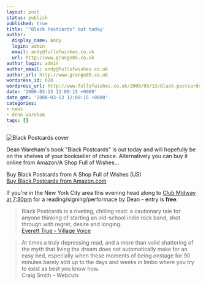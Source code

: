 ```yaml
---
layout: post
status: publish
published: true
title: '"Black Postcards" out today'
author:
  display_name: Andy
  login: admin
  email: andy@fullofwishes.co.uk
  url: http://www.grange85.co.uk
author_login: admin
author_email: andy@fullofwishes.co.uk
author_url: http://www.grange85.co.uk
wordpress_id: 628
wordpress_url: http://www.fullofwishes.co.uk/2008/03/13/black-postcards-out-today/
date: '2008-03-13 12:09:15 +0000'
date_gmt: '2008-03-13 12:09:15 +0000'
categories:
- news
- dean wareham
tags: []
---
```

<div class="imagebox-a"><img src="http://www.fullofwishes.co.uk/wp/wp-content/uploads/2007/12/410aifzt3sl.thumbnail.jpg" alt='Black Postcards cover' /></div>
<p>Dean Wareham's book "Black Postcards" is out today and will hopefully be on the shelves of your bookseller of choice. Alternatively you can buy it online from Amazon/A Shop Full of Wishes...</p>
<p><span class="removed_link" title="http://shop.fullofwishes.co.uk/us/1594201552">Buy Black Postcards from A Shop Full of Wishes (US)</span><br />
<a href="http://www.amazon.com/dp/1594201552?tag=aheadfullofwi-20&camp=14573&creative=327641&linkCode=as1&creativeASIN=1594201552&adid=1E9GRED7ADRBBJ2TMKWV&">Buy Black Postcards from Amazon.com</a></p>
<p>If you're in the New York City area this evening head along to <a href="http://www.clubmidway.com/">Club Midway at 7:30pm</a> for a reading/signing/performace by Dean - entry is <strong>free</strong>.</p>
<blockquote><p>Black Postcards is a riveting, chilling read: a cautionary tale for anyone thinking of starting an old-school indie rock band, shot through with regret, desire and longing.<br />
<a href="http://blogs.villagevoice.com/music/archives/2008/01/hugs_dean_wareham_laurie_lindeen.php">Everett True - Village Voice</a>
</p></blockquote>
<blockquote><p>At times a truly depressing read, and a more than valid shattering of the myth that living the dream does not automatically make for an easy bed, especially when those moments of being onstage for 90 minutes barely add up to the days and weeks in limbo where you try to exist as best you know how.<br />
<span class="removed_link" title="http://www.webcutsmusic.com/news37.html">Craig Smith - Webcuts</span></p></blockquote>
